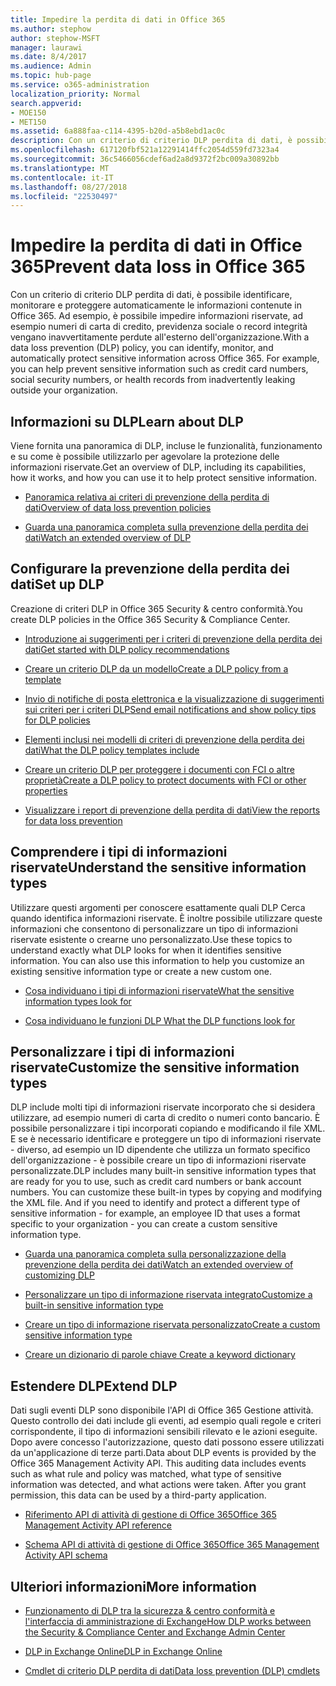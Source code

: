 ```yaml
---
title: Impedire la perdita di dati in Office 365
ms.author: stephow
author: stephow-MSFT
manager: laurawi
ms.date: 8/4/2017
ms.audience: Admin
ms.topic: hub-page
ms.service: o365-administration
localization_priority: Normal
search.appverid:
- MOE150
- MET150
ms.assetid: 6a888faa-c114-4395-b20d-a5b8ebd1ac0c
description: Con un criterio di criterio DLP perdita di dati, è possibile identificare, monitorare e proteggere automaticamente le informazioni contenute in Office 365. Ad esempio, è possibile impedire informazioni riservate, ad esempio numeri di carta di credito, previdenza sociale o record integrità vengano inavvertitamente perdute all'esterno dell'organizzazione.
ms.openlocfilehash: 617120fbf521a12291414ffc2054d559fd7323a4
ms.sourcegitcommit: 36c5466056cdef6ad2a8d9372f2bc009a30892bb
ms.translationtype: MT
ms.contentlocale: it-IT
ms.lasthandoff: 08/27/2018
ms.locfileid: "22530497"
---
```

# <a name="prevent-data-loss-in-office-365"></a><span data-ttu-id="d1c62-104">Impedire la perdita di dati in Office 365</span><span class="sxs-lookup"><span data-stu-id="d1c62-104">Prevent data loss in Office 365</span></span>

<span data-ttu-id="d1c62-p102">Con un criterio di criterio DLP perdita di dati, è possibile identificare, monitorare e proteggere automaticamente le informazioni contenute in Office 365. Ad esempio, è possibile impedire informazioni riservate, ad esempio numeri di carta di credito, previdenza sociale o record integrità vengano inavvertitamente perdute all'esterno dell'organizzazione.</span><span class="sxs-lookup"><span data-stu-id="d1c62-p102">With a data loss prevention (DLP) policy, you can identify, monitor, and automatically protect sensitive information across Office 365. For example, you can help prevent sensitive information such as credit card numbers, social security numbers, or health records from inadvertently leaking outside your organization.</span></span>
  
## <a name="learn-about-dlp"></a><span data-ttu-id="d1c62-107">Informazioni su DLP</span><span class="sxs-lookup"><span data-stu-id="d1c62-107">Learn about DLP</span></span>

<span data-ttu-id="d1c62-108">Viene fornita una panoramica di DLP, incluse le funzionalità, funzionamento e su come è possibile utilizzarlo per agevolare la protezione delle informazioni riservate.</span><span class="sxs-lookup"><span data-stu-id="d1c62-108">Get an overview of DLP, including its capabilities, how it works, and how you can use it to help protect sensitive information.</span></span> 
  
- [<span data-ttu-id="d1c62-109">Panoramica relativa ai criteri di prevenzione della perdita di dati</span><span class="sxs-lookup"><span data-stu-id="d1c62-109">Overview of data loss prevention policies</span></span>](data-loss-prevention-policies.md)
    
- [<span data-ttu-id="d1c62-110">Guarda una panoramica completa sulla prevenzione della perdita dei dati</span><span class="sxs-lookup"><span data-stu-id="d1c62-110">Watch an extended overview of DLP</span></span>](https://go.microsoft.com/fwlink/?linkid=852300)
    
## <a name="set-up-dlp"></a><span data-ttu-id="d1c62-111">Configurare la prevenzione della perdita dei dati</span><span class="sxs-lookup"><span data-stu-id="d1c62-111">Set up DLP</span></span>

<span data-ttu-id="d1c62-112">Creazione di criteri DLP in Office 365 Security &amp; centro conformità.</span><span class="sxs-lookup"><span data-stu-id="d1c62-112">You create DLP policies in the Office 365 Security &amp; Compliance Center.</span></span>
  
- [<span data-ttu-id="d1c62-113">Introduzione ai suggerimenti per i criteri di prevenzione della perdita dei dati</span><span class="sxs-lookup"><span data-stu-id="d1c62-113">Get started with DLP policy recommendations</span></span>](get-started-with-dlp-policy-recommendations.md)
    
- [<span data-ttu-id="d1c62-114">Creare un criterio DLP da un modello</span><span class="sxs-lookup"><span data-stu-id="d1c62-114">Create a DLP policy from a template</span></span>](create-a-dlp-policy-from-a-template.md)
    
- [<span data-ttu-id="d1c62-115">Invio di notifiche di posta elettronica e la visualizzazione di suggerimenti sui criteri per i criteri DLP</span><span class="sxs-lookup"><span data-stu-id="d1c62-115">Send email notifications and show policy tips for DLP policies</span></span>](use-notifications-and-policy-tips.md)
    
- [<span data-ttu-id="d1c62-116">Elementi inclusi nei modelli di criteri di prevenzione della perdita dei dati</span><span class="sxs-lookup"><span data-stu-id="d1c62-116">What the DLP policy templates include</span></span>](what-the-dlp-policy-templates-include.md)
    
- [<span data-ttu-id="d1c62-117">Creare un criterio DLP per proteggere i documenti con FCI o altre proprietà</span><span class="sxs-lookup"><span data-stu-id="d1c62-117">Create a DLP policy to protect documents with FCI or other properties</span></span>](protect-documents-that-have-fci-or-other-properties.md)
    
- [<span data-ttu-id="d1c62-118">Visualizzare i report di prevenzione della perdita di dati</span><span class="sxs-lookup"><span data-stu-id="d1c62-118">View the reports for data loss prevention</span></span>](view-the-dlp-reports.md)
    
## <a name="understand-the-sensitive-information-types"></a><span data-ttu-id="d1c62-119">Comprendere i tipi di informazioni riservate</span><span class="sxs-lookup"><span data-stu-id="d1c62-119">Understand the sensitive information types</span></span>

<span data-ttu-id="d1c62-p103">Utilizzare questi argomenti per conoscere esattamente quali DLP Cerca quando identifica informazioni riservate. È inoltre possibile utilizzare queste informazioni che consentono di personalizzare un tipo di informazioni riservate esistente o crearne uno personalizzato.</span><span class="sxs-lookup"><span data-stu-id="d1c62-p103">Use these topics to understand exactly what DLP looks for when it identifies sensitive information. You can also use this information to help you customize an existing sensitive information type or create a new custom one.</span></span>
  
- [<span data-ttu-id="d1c62-122">Cosa individuano i tipi di informazioni riservate</span><span class="sxs-lookup"><span data-stu-id="d1c62-122">What the sensitive information types look for</span></span>](what-the-sensitive-information-types-look-for.md)
    
- [<span data-ttu-id="d1c62-123">Cosa individuano le funzioni DLP </span><span class="sxs-lookup"><span data-stu-id="d1c62-123">What the DLP functions look for</span></span>](what-the-dlp-functions-look-for.md)
    
## <a name="customize-the-sensitive-information-types"></a><span data-ttu-id="d1c62-124">Personalizzare i tipi di informazioni riservate</span><span class="sxs-lookup"><span data-stu-id="d1c62-124">Customize the sensitive information types</span></span>

<span data-ttu-id="d1c62-p104">DLP include molti tipi di informazioni riservate incorporato che si desidera utilizzare, ad esempio numeri di carta di credito o numeri conto bancario. È possibile personalizzare i tipi incorporati copiando e modificando il file XML. E se è necessario identificare e proteggere un tipo di informazioni riservate - diverso, ad esempio un ID dipendente che utilizza un formato specifico dell'organizzazione - è possibile creare un tipo di informazioni riservate personalizzate.</span><span class="sxs-lookup"><span data-stu-id="d1c62-p104">DLP includes many built-in sensitive information types that are ready for you to use, such as credit card numbers or bank account numbers. You can customize these built-in types by copying and modifying the XML file. And if you need to identify and protect a different type of sensitive information - for example, an employee ID that uses a format specific to your organization - you can create a custom sensitive information type.</span></span>
  
- [<span data-ttu-id="d1c62-128">Guarda una panoramica completa sulla personalizzazione della prevenzione della perdita dei dati</span><span class="sxs-lookup"><span data-stu-id="d1c62-128">Watch an extended overview of customizing DLP</span></span>](https://go.microsoft.com/fwlink/?linkid=852306)
    
- [<span data-ttu-id="d1c62-129">Personalizzare un tipo di informazione riservata integrato</span><span class="sxs-lookup"><span data-stu-id="d1c62-129">Customize a built-in sensitive information type</span></span>](customize-a-built-in-sensitive-information-type.md)
    
- [<span data-ttu-id="d1c62-130">Creare un tipo di informazione riservata personalizzato</span><span class="sxs-lookup"><span data-stu-id="d1c62-130">Create a custom sensitive information type</span></span>](create-a-custom-sensitive-information-type.md)
    
- [<span data-ttu-id="d1c62-131">Creare un dizionario di parole chiave </span><span class="sxs-lookup"><span data-stu-id="d1c62-131">Create a keyword dictionary</span></span>](create-a-keyword-dictionary.md)
    
## <a name="extend-dlp"></a><span data-ttu-id="d1c62-132">Estendere DLP</span><span class="sxs-lookup"><span data-stu-id="d1c62-132">Extend DLP</span></span>

<span data-ttu-id="d1c62-p105">Dati sugli eventi DLP sono disponibile l'API di Office 365 Gestione attività. Questo controllo dei dati include gli eventi, ad esempio quali regole e criteri corrispondente, il tipo di informazioni sensibili rilevato e le azioni eseguite. Dopo avere concesso l'autorizzazione, questo dati possono essere utilizzati da un'applicazione di terze parti.</span><span class="sxs-lookup"><span data-stu-id="d1c62-p105">Data about DLP events is provided by the Office 365 Management Activity API. This auditing data includes events such as what rule and policy was matched, what type of sensitive information was detected, and what actions were taken. After you grant permission, this data can be used by a third-party application.</span></span>
  
- [<span data-ttu-id="d1c62-136">Riferimento API di attività di gestione di Office 365</span><span class="sxs-lookup"><span data-stu-id="d1c62-136">Office 365 Management Activity API reference</span></span>](https://go.microsoft.com/fwlink/?linkid=852309)
    
- [<span data-ttu-id="d1c62-137">Schema API di attività di gestione di Office 365</span><span class="sxs-lookup"><span data-stu-id="d1c62-137">Office 365 Management Activity API schema</span></span>](https://go.microsoft.com/fwlink/?linkid=852308)
    
## <a name="more-information"></a><span data-ttu-id="d1c62-138">Ulteriori informazioni</span><span class="sxs-lookup"><span data-stu-id="d1c62-138">More information</span></span>

- [<span data-ttu-id="d1c62-139">Funzionamento di DLP tra la sicurezza &amp; centro conformità e l'interfaccia di amministrazione di Exchange</span><span class="sxs-lookup"><span data-stu-id="d1c62-139">How DLP works between the Security &amp; Compliance Center and Exchange Admin Center</span></span>](how-dlp-works-between-admin-centers.md)
    
- [<span data-ttu-id="d1c62-140">DLP in Exchange Online</span><span class="sxs-lookup"><span data-stu-id="d1c62-140">DLP in Exchange Online</span></span>](https://go.microsoft.com/fwlink/?linkid=852311)
    
- [<span data-ttu-id="d1c62-141">Cmdlet di criterio DLP perdita di dati</span><span class="sxs-lookup"><span data-stu-id="d1c62-141">Data loss prevention (DLP) cmdlets</span></span>](https://go.microsoft.com/fwlink/?linkid=852310)
    

